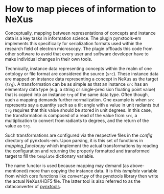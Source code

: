 # How to map pieces of information to NeXus

Conceptually, mapping between representations of concepts and instance data is a key tasks in information science. The plugin pynxtools-em implements this specifically for serialization formats used within the research field of electron microscopy. The plugin offloads this code from other software to avoid that every user and software developer have to make individual changes in their own tools.

Technically, instance data representing concepts within the realm of one ontology or file format are considered the source (`src`). These instance data are mapped on instance data representing a concept in NeXus as the target (`trg`). A transformation can be as simple as that an instance `src` has an elementary data type (e.g. a string or single-precision floating point value) that is copied into an instance `trg` of the same data type. Often though, such a mapping demands further normalization. One example is when `src` represents say a quantity such as a tilt angle with a value in unit radiants but `trg` requires that this value should be stored in unit degrees. In this case, the transformation is composed of a read of the value from `src`, a multiplication to convert from radiants to degrees, and the return of the value as `trg`.

Such transformations are configured via the respective files in the *config* directory of pynxtools-em.
Upon parsing, it is this set of functions in *mapping_functor.py* which implement the actual transformations by reading the configuration and returning the properly formatted and transformed target to fill the `template` dictionary variable.

The name functor is used because mapping may demand (as above-mentioned) more than copying the instance data. It is this *template* variable from which core functions like *convert.py* of the pynxtools library then write the actual NeXus/HDF5 file. The latter tool is also referred to as the dataconverter of [pynxtools](https://github.com/FAIRmat-NFDI/pynxtools).

<!--This map is only performed by pynxtools-em, if `src` and `trg` can be transformed such that `src` and `trg` are connected via an `same_as` relationship.-->
